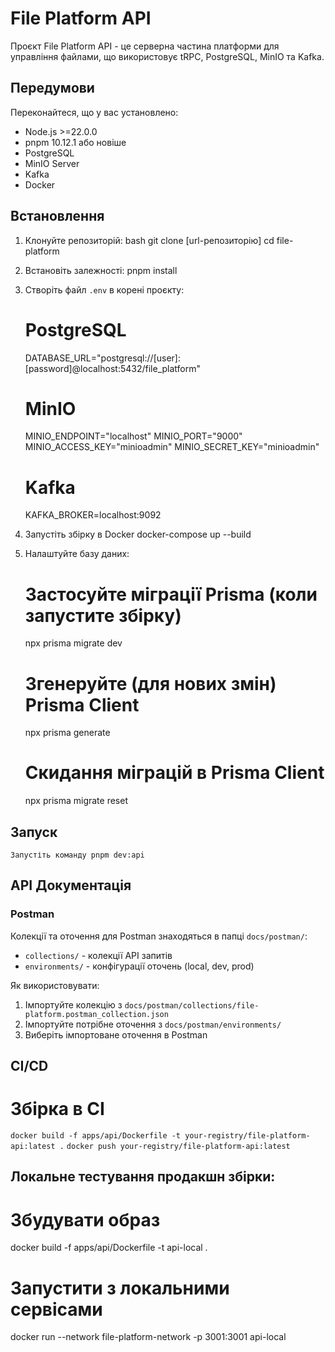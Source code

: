 # File Platform API

Проєкт File Platform API - це серверна частина платформи для управління файлами, що використовує tRPC, PostgreSQL, MinIO
та Kafka.

## Передумови

Переконайтеся, що у вас установлено:

- Node.js >=22.0.0
- pnpm 10.12.1 або новіше
- PostgreSQL
- MinIO Server
- Kafka
- Docker

## Встановлення

1. Клонуйте репозиторій:
   bash git clone [url-репозиторію] cd file-platform

2. Встановіть залежності:
   pnpm install

3. Створіть файл `.env` в корені проєкту:

   # PostgreSQL

   DATABASE_URL="postgresql://[user]:[password]@localhost:5432/file_platform"

   # MinIO

   MINIO_ENDPOINT="localhost"
   MINIO_PORT="9000"
   MINIO_ACCESS_KEY="minioadmin"
   MINIO_SECRET_KEY="minioadmin"

   # Kafka

   KAFKA_BROKER=localhost:9092

4. Запустіть збірку в Docker
   docker-compose up --build

5. Налаштуйте базу даних:

   # Застосуйте міграції Prisma (коли запустите збірку)

   npx prisma migrate dev

   # Згенеруйте (для нових змін) Prisma Client

   npx prisma generate

   # Скидання міграцій в Prisma Client
   
   npx prisma migrate reset


## Запуск

    Запустіть команду pnpm dev:api

## **API Документація**

### **Postman**

Колекції та оточення для Postman знаходяться в папці `docs/postman/`:

- `collections/` - колекції API запитів
- `environments/` - конфігурації оточень (local, dev, prod)

Як використовувати:

1. Імпортуйте колекцію з `docs/postman/collections/file-platform.postman_collection.json`
2. Імпортуйте потрібне оточення з `docs/postman/environments/`
3. Виберіть імпортоване оточення в Postman


## **CI/CD**

# Збірка в CI
   `docker build -f apps/api/Dockerfile -t your-registry/file-platform-api:latest .`
   `docker push your-registry/file-platform-api:latest`


## **Локальне тестування продакшн збірки:**

# Збудувати образ
docker build -f apps/api/Dockerfile -t api-local .

# Запустити з локальними сервісами
docker run --network file-platform-network -p 3001:3001 api-local
